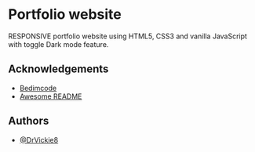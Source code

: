 
# Portfolio website

RESPONSIVE portfolio website using HTML5, CSS3 and vanilla JavaScript with toggle Dark mode feature.


## Acknowledgements

 - [Bedimcode](https://github.com/bedimcode/responsive-portfolio-website-Alexa)
 - [Awesome README](https://readme.so/editor)


## Authors

- [@DrVickie8](https://github.com/DrVickie8)

